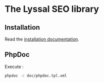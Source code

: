 # The Lyssal SEO library


## Installation

Read the [installation documentation](doc/Installation.md).


## PhpDoc

Execute :

```sh
phpdoc -c doc/phpdoc.tpl.xml
```
